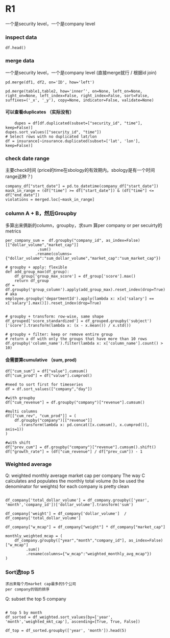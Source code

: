 # R1

一个是security level，一个是company level

### inspect data

```
df.head()
```

### merge data

一个是security level，一个是company level 
(直接merge就行 / 根据id join)


```
pd.merge(df1, df2, on='ID', how='left')

pd.merge(table1,table2, how='inner’', on=None, left_on=None, right_on=None, left_index=False, right_index=False, sort=False, suffixes=('_x', '_y'), copy=None, indicator=False, validate=None)
```

#### 可以查看duplicates （实际没有）

```
	dupes = df[df.duplicated(subset=["security_id", "time"], keep=False)]
dupes.sort_values(["security_id", "time"])
# Select rows with no duplicated lat/lon
df = insurance[~insurance.duplicated(subset=['lat', 'lon'], keep=False)]
```

### check date range

主要check时间 (price的time在sbology的有效期内。sbology是有一个时间range这种？)

```
company_df["start_date"] = pd.to_datetime(company_df["start_date"])
mask_in_range = (df["time"] >= df["start_date"]) & (df["time"] <= df["end_date"])
violations = merged.loc[~mask_in_range]
```


### column A + B，然后Groupby

多算出来俩新的column，groupby，求sum
算per company or per secuirty的metrics

```
per_company_sum =  df.groupby("company_id", as_index=False)[["dollar_volume","market_cap"]]
         	  .sum()
        	 .rename(columns={"dollar_volume":"sum_dollar_volume","market_cap":"sum_market_cap"})

# groupby + apply: flexible
def add_group_max(df_group):
    df_group['group_max_score'] = df_group['score'].max()
    return df_group
df = df.groupby('group_column').apply(add_group_max).reset_index(drop=True)
# aka
employee.groupby('departmentId').apply(lambda x: x[x['salary'] == x['salary'].max()]).reset_index(drop=True)


# groupby + transform: row-wise, same shape
df_grouped['score_standardized'] = df_grouped.groupby('subject')['score'].transform(lambda x: (x - x.mean()) / x.std())

# groupby + filter: keep or remove entire group
# return a df with only the groups that have more than 10 rows
df.groupby('column_name').filter(lambda x: x['column_name'].count() > 10)

```

#### 会需要算cumulative （sum, prod)

```
df["cum_sum"] = df["value"].cumsum()
df["cum_prod"] = df["value"].cumprod()

#need to sort first for timeseries
df = df.sort_values(["company","day"])

#with groupby
df["cum_revenue"] = df.groupby("company")["revenue"].cumsum()

#multi columns
df[["cum_rev", "cum_prod"]] = (
    df.groupby("company")[["revenue"]]
      .transform(lambda x: pd.concat([x.cumsum(), x.cumprod()], axis=1))
)

#with shift
df["prev_cum"] = df.groupby("company")["revenue"].cumsum().shift()
df["growth_rate"] = (df["cum_revenue"] / df["prev_cum"]) - 1
```


### Weighted average

Q: weighted monthly average market cap per company
The way C calculates and populates the monthly total volume (to be used the denominator for weights) for each company is pretty clean

```

df_company['total_dollar_volume'] = df_company.groupby(['year', 'month','company_id'])['dollar_volume'].transform('sum')

df_company['weight'] = df_company['dollar_volume']  / df_company['total_dollar_volume'] 

df_company["w_mcap"] = df_company["weight"] * df_company["market_cap"]

monthly_weighted_mcap = (
    df_company.groupby(["year","month","company_id"], as_index=False)["w_mcap"]
         .sum()
         .rename(columns={"w_mcap":"weighted_monthly_avg_mcap"})
)

```


### Sort选top 5
	求出来每个月market cap最多的5个公司
	per company的钱的排序

Q: subset the top 5 company

```

# top 5 by month
df_sorted = df_weighted.sort_values(by=['year', 'month','weighted_mkt_cap'], ascending=[True, True, False])

df_top = df_sorted.groupby(['year', 'month']).head(5)
```




